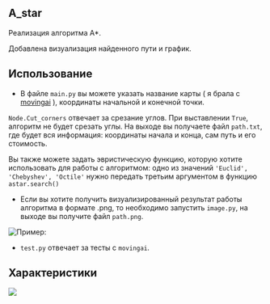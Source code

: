 ## A_star
Реализация алгоритма А*.

Добавлена визуализация найденного пути и график.


## Использование


* В файле ```main.py``` вы можете указать название карты ( я брала с [movingai](https://movingai.com/benchmarks/street/index.html) ), координаты начальной и конечной точки. 

```Node.Cut_corners``` отвечает за срезание углов. При выставлении ```True```, алгоритм не будет срезать углы.
На выходе вы получаете файл ```path.txt```, где будет вся информация: координаты начала и конца, сам путь и его стоимость.

Вы также можете задать эвристическую функцию, которую хотите использовать для работы с алгоритмом: одно из значений  ```'Euclid', 'Chebyshev', 'Octile'``` нужно передать третьим аргументом в функцию ```astar.search()```
* Если вы хотите получить визуализированный результат работы алгоритма в формате .png, то необходимо запустить ```image.py```, на выходе вы получите файл ```path.png```.

![Пример:](path.png)

* ```test.py``` отвечает за тесты с ```movingai```.
 
## Характеристики

![](plot.png)



